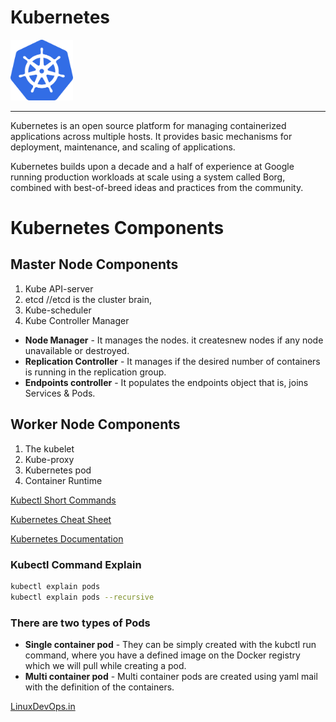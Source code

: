 # Kubernetes
<img src="img/K8_logo.png" width="100px"/> 

---

Kubernetes is an open source platform for managing containerized applications across multiple hosts. It provides basic mechanisms for deployment, maintenance, and scaling of applications.

Kubernetes builds upon a decade and a half of experience at Google running production workloads at scale using a system called Borg, combined with best-of-breed ideas and practices from the community.

# Kubernetes Components
## Master Node Components
1) Kube API-server
2) etcd 					//etcd is the cluster brain, 
3) Kube-scheduler
4) Kube Controller Manager
  

* **Node Manager** - It manages the nodes. it createsnew nodes if any node unavailable or destroyed.
* **Replication Controller** - It manages if the desired number of containers is running in the replication group.
* **Endpoints controller** - 	 It populates the endpoints object that is, joins Services & Pods.

## Worker Node Components
1) The kubelet
2) Kube-proxy
3) Kubernetes pod
4) Container Runtime

[Kubectl Short Commands](https://kubernetes.io/docs/reference/kubectl/overview/#resource-types)

[Kubernetes Cheat Sheet](https://kubernetes.io/docs/reference/kubectl/cheatsheet/)

[Kubernetes Documentation](https://kubernetes.io/docs/home/)

### Kubectl Command Explain
```sh
kubectl explain pods
kubectl explain pods --recursive
```

### There are two types of Pods
 
* **Single container pod** - They can be simply created with the kubctl run command, where you have a defined image on the Docker registry which we will pull while creating a pod. 
* **Multi container pod** - Multi container pods are created using yaml mail with the definition of the containers.


[LinuxDevOps.in](http://linuxdevops.in)
